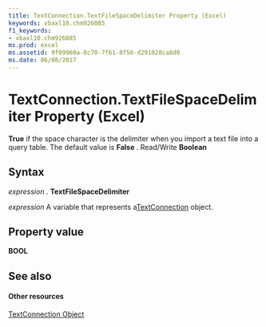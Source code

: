 ```yaml
---
title: TextConnection.TextFileSpaceDelimiter Property (Excel)
keywords: vbaxl10.chm926085
f1_keywords:
- vbaxl10.chm926085
ms.prod: excel
ms.assetid: 9f09960a-8c70-7f61-8f56-d291028ca8d0
ms.date: 06/08/2017
---
```



# TextConnection.TextFileSpaceDelimiter Property (Excel)

 **True** if the space character is the delimiter when you import a text file into a query table. The default value is **False** . Read/Write **Boolean**


## Syntax

 _expression_ . **TextFileSpaceDelimiter**

 _expression_ A variable that represents a[TextConnection](Excel.textconnection.md) object.


## Property value

 **BOOL**


## See also


#### Other resources



[TextConnection Object](Excel.textconnection.md)


